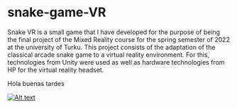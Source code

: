 # snake-game-VR
Snake VR is a small game that I have developed for the purpose of being the final project of the Mixed Reality course for the spring semester of 2022 at the university of Turku. This project consists of the adaptation of the classical arcade snake game to a virtual reality environment. For this, technologies from Unity were used as well as hardware technologies from HP for the virtual reality headset.

Hola buenas tardes

[![Alt text](https://img.youtube.com/vi/ffeYZsJzxtY/0.jpg)](https://www.youtube.com/watch?v=ffeYZsJzxtY)
